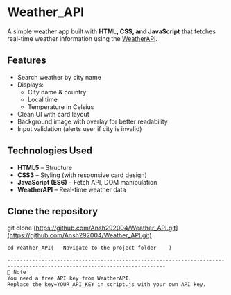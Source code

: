 # Weather_API

A simple weather app built with **HTML, CSS, and JavaScript** that fetches real-time weather information using the [WeatherAPI](https://www.weatherapi.com/).

## Features
- Search weather by city name
- Displays:
  - City name & country
  - Local time
  - Temperature in Celsius
- Clean UI with card layout
- Background image with overlay for better readability
- Input validation (alerts user if city is invalid)

## Technologies Used
- **HTML5** – Structure
- **CSS3** – Styling (with responsive card design)
- **JavaScript (ES6)** – Fetch API, DOM manipulation
- **WeatherAPI** – Real-time weather data
## Clone the repository
   
   git clone [https://github.com/Ansh292004/Weather_API.git](https://github.com/Ansh292004/Weather_API.git)
   ```
   cd Weather_API(   Navigate to the project folder    )
  
-------------------------------------------------------------------------------------------------------------------------
📌 Note
You need a free API key from WeatherAPI.
Replace the key=YOUR_API_KEY in script.js with your own API key.
```
